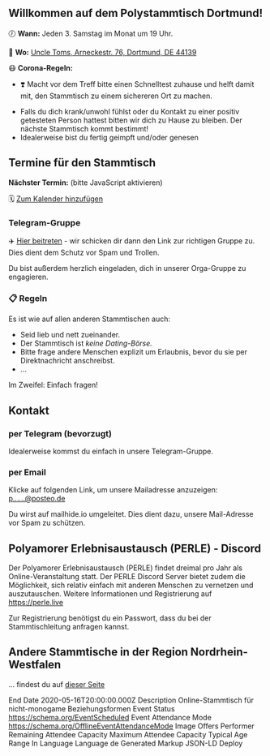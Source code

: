 ## Willkommen auf dem Polystammtisch Dortmund!
 
🕖 **Wann:** Jeden 3. Samstag im Monat um 19 Uhr.

📌 **Wo:** [Uncle Toms, Arneckestr. 76, Dortmund, DE 44139](https://www.openstreetmap.org/node/6538598313)

😷 **Corona-Regeln:**
- ❣️ Macht vor dem Treff bitte einen Schnelltest zuhause und helft damit mit, den Stammtisch zu einem sichereren Ort zu machen.
* Falls du dich krank/unwohl fühlst oder du Kontakt zu einer positiv getesteten Person hattest bitten wir dich zu Hause zu bleiben. Der nächste Stammtisch kommt bestimmt!
* Idealerweise bist du fertig geimpft und/oder genesen

## Termine für den Stammtisch

**Nächster Termin:** <span id='next'>(bitte JavaScript aktivieren)</span>

🗓️ [Zum Kalender hinzufügen](/Polystammtisch_Dortmund.ics)

### Telegram-Gruppe
✈️ [Hier beitreten](https://t.me/joinchat/RxKAXl18puxmOWUy) - wir schicken dir dann den Link zur richtigen Gruppe zu. Dies dient dem Schutz vor Spam und Trollen.

Du bist außerdem herzlich eingeladen, dich in unserer Orga-Gruppe zu engagieren.

### 📋 Regeln
Es ist wie auf allen anderen Stammtischen auch: 
* Seid lieb und nett zueinander. 
* Der Stammtisch ist _keine Dating-Börse._
* Bitte frage andere Menschen explizit um Erlaubnis, bevor du sie per Direktnachricht anschreibst.
* ...

Im Zweifel: Einfach fragen!

## Kontakt
### per Telegram (bevorzugt)
Idealerweise kommst du einfach in unsere Telegram-Gruppe.

### per Email
Klicke auf folgenden Link, um unsere Mailadresse anzuzeigen: <a href="https://mailhide.io/e/SKWVBoKN" onclick="popup=window.open('https://mailhide.io/e/SKWVBoKN','mailhidepopup','width=580,height=635'); return false;">p......@posteo.de</a> 

Du wirst auf mailhide.io umgeleitet. Dies dient dazu, unsere Mail-Adresse vor Spam zu schützen.

## Polyamorer Erlebnisaustausch (PERLE) - Discord
Der Polyamorer Erlebnisaustausch (PERLE) findet dreimal pro Jahr als Online-Veranstaltung statt. Der PERLE Discord Server bietet zudem die Möglichkeit, sich relativ einfach mit anderen Menschen zu vernetzen und auszutauschen.
Weitere Informationen und Registrierung auf https://perle.live

Zur Registrierung benötigst du ein Passwort, dass du bei der Stammtischleitung anfragen kannst.

## Andere Stammtische in der Region Nordrhein-Westfalen
... findest du auf [dieser Seite](/andere-stammtische)

<script src="/assets/scripts/termine.js"></script>
End Date
2020-05-16T20:00:00.000Z
Description
Online-Stammtisch für nicht-monogame Beziehungsformen
Event Status
https://schema.org/EventScheduled
Event Attendance Mode
https://schema.org/OfflineEventAttendanceMode
Image
Offers
Performer
Remaining Attendee Capacity
Maximum Attendee Capacity
Typical Age Range
In Language
Language
de
Generated Markup
JSON-LD
Deploy
<script type="application/ld+json">
{
  "@context": "https://schema.org/",
  "@type": "Event",
  "name": "Polystammtisch Dortmund",
  "location": {
    "@type": "Place",
    "address": {
      "@type": "PostalAddress",
      "postalCode": "44139",
      "streetAddress": "Arneckestraße 76",
      "addressCountry": "de",
      "addressLocality": "Dortmund"
    },
    "name": "Uncle Tom's",
    "url": "https://polystammtisch-dortmund.de/"
  },
  "startDate": "2020-05-16T17:00:00.000Z",
  "endDate": "2020-05-16T20:00:00.000Z",
  "description": "Online-Stammtisch für nicht-monogame Beziehungsformen",
  "eventStatus": "https://schema.org/EventScheduled",
  "eventAttendanceMode": "https://schema.org/OfflineEventAttendanceMode",
  "image": [],
  "typicalAgeRange": "",
  "inLanguage": "de"
}
</script>
